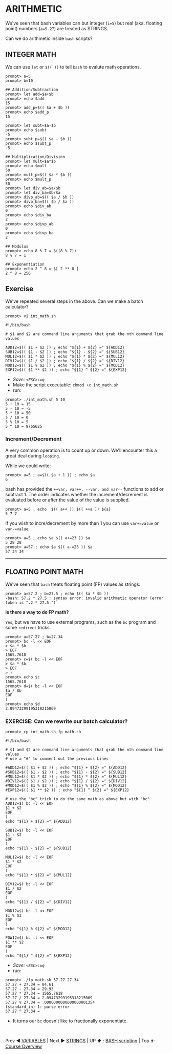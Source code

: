 # ARITHMETIC
We've seen that bash variables can but integer (`i=5`) but real (aka. floating point) numbers (`a=5.27`) are treated as STRINGS.

Can we do arithmetic inside `bash` scripts?

## INTEGER MATH
We can use `let` or `$(( ))` to tell `bash` to evalute math operations.
```
prompt> a=5
prompt> b=10

## Addition/Subtraction
prompt> let add=$a+$b
prompt> echo $add
15
prompt> add_p=$(( $a + $b ))
prompt> echo $add_p
15

prompt> let subt=$a-$b
prompt> echo $subt
-5
prompt> subt_p=$(( $a - $b ))
prompt> echo $subt_p
-5

## Multiplication/Division
prompt> let mult=$a*$b
prompt> echo $mult
50
prompt> mult_p=$(( $a * $b ))
prompt> echo $mult_p
50
prompt> let div_ab=$a/$b
prompt> let div_ba=$b/$a
prompt> divp_ab=$(( $a / $b ))
prompt> divp_ba=$(( $b / $a ))
prompt> echo $div_ab
0
prompt> echo $div_ba
2
prompt> echo $divp_ab
0
prompt> echo $divp_ba
2

## Modulus
prompt> echo 8 % 7 = $((8 % 7))
8 % 7 = 1

## Exponentiation
prompt> echo 2 ^ 8 = $[ 2 ** 8 ]
2 ^ 8 = 256
```
## Exercise
We've repeated several steps in the above. Can we make a batch calculator?


```
prompt> vi int_math.sh

#!/bin/bash

# $1 and $2 are command line arguments that grab the nth command line values

ADD12=$(( $1 + $2 )) ; echo "${1} + ${2} =" ${ADD12}
SUB12=$(( $1 - $2 )) ; echo "${1} - ${2} =" ${SUB12}
MUL12=$(( $1 * $2 )) ; echo "${1} * ${2} =" ${MUL12}
DIV12=$(( $1 / $2 )) ; echo "${1} / ${2} =" ${DIV12}
MOD12=$(( $1 % $2 )) ; echo "${1} % ${2} =" ${MOD12}
EXP12=$(( $1 ** $2 )) ; echo "${1} ^ ${2} =" ${EXP12}
```
* *Save: `<ESC>:wq`*
* Make the script executable: `chmod +x int_math.sh`
* run:

```
prompt> ./int_math.sh 5 10
5 + 10 = 15
5 - 10 = -5
5 * 10 = 50
5 / 10 = 0
5 % 10 = 5
5 ^ 10 = 9765625

```
### Increment/Decrement
A very common operation is to count up or down.
We'll encounter this a great deal during `looping`.

While we could write:
```
prompt> a=5 ; a=$(( $a + 1 )) ; echo $a
6
```
bash has provided the `++var, var++, --var, and var--` functions to add or subtract 1. The order indicates whether the increment/decrement is evaluated before or after the value of the value is supplied.
```
prompt> a=5 ; echo  $(( a++ )) $(( ++a )) ${a}
5 7 7
```
If you wish to incre/decrement by more than 1 you can use `var+=value` or `var-=value`:

```
prompt> a=5 ; echo $a $(( a+=23 )) $a
5 28 28
prompt> a=57 ; echo $a $(( a-=23 )) $a
57 34 34
```

<hr>

## FLOATING POINT MATH
We've seen that `bash` treats floating point (FP) values as strings:
```
prompt> a=57.2 ; b=27.5 ; echo $(( $a * $b ))
-bash: 57.2 * 27.5 : syntax error: invalid arithmetic operator (error token is ".2 * 27.5 ")
```
**Is there a way to do FP math?**

`Yes`, but we have to use external programs, such as the `bc` program and some `redirect` tricks.
```
prompt> a=57.27 ; b=27.34
prompt> bc -l << EOF
> $a * $b
> EOF
1565.7618
prompt> c=$( bc -l << EOF
> $a * $b
> EOF
> )
prompt> echo $c
1565.7618
prompt> d=$( bc -l << EOF
$a / $b
EOF
)
prompt> echo $d
2.09473299195318215069
```

### EXERCISE: Can we rewrite our batch calculator?

```
prompt> cp int_math.sh fp_math.sh

#!/bin/bash

# $1 and $2 are command line arguments that grab the nth command line values
# use a "#" to comment out the previous Lines

#ADD12=$(( $1 + $2 )) ; echo "${1} + ${2} =" ${ADD12}
#SUB12=$(( $1 - $2 )) ; echo "${1} - ${2} =" ${SUB12}
#MUL12=$(( $1 * $2 )) ; echo "${1} * ${2} =" ${MUL12}
#DIV12=$(( $1 / $2 )) ; echo "${1} / ${2} =" ${DIV12}
#MOD12=$(( $1 % $2 )) ; echo "${1} % ${2} =" ${MOD12}
#EXP12=$(( $1 ** $2 )) ; echo "${1} ^ ${2} =" ${EXP12}

# use the "bc" trick to do the same math as above but with "bc"
ADD12=$( bc -l << EOF
$1 + $2
EOF
)
echo "${1} + ${2} =" ${ADD12}

SUB12=$( bc -l << EOF
$1 - $2
EOF
)
echo "${1} - ${2} =" ${SUB12}

MUL12=$( bc -l << EOF
$1 * $2
EOF
)
echo "${1} * ${2} =" ${MUL12}

DIV12=$( bc -l << EOF
$1 / $2
EOF
)
echo "${1} / ${2} =" ${DIV12}

MOD12=$( bc -l << EOF
$1 % $2
EOF
)
echo "${1} % ${2} =" ${MOD12}

POW12=$( bc -l << EOF
$1 ** $2
EOF
)
echo "${1} ^ ${2} =" ${EXP12}
```

* *Save: `<ESC>:wq`*
* run:

```
prompt> ./fp_math.sh 57.27 27.34
57.27 + 27.34 = 84.61
57.27 - 27.34 = 29.93
57.27 * 27.34 = 1565.7618
57.27 / 27.34 = 2.09473299195318215069
57.27 % 27.34 = .0000000000000000001354
(standard_in) 1: parse error
57.27 ^ 27.34 =
```

* It turns our `bc` doesn't like to fractionally exponentiate.

<br>

Prev :arrow_backward: [VARIABLES](bash_01_02.md) | Next :arrow_forward: [STRINGS](bash_01_04.md) | UP :arrow_up: : [BASH scripting](bash_scripting.md) | Top :arrow_double_up: : [Course Overview](docs/index.md)
